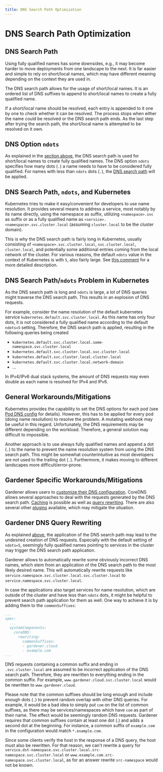 ```yaml
---
title: DNS Search Path Optimization
---
```


# DNS Search Path Optimization

## DNS Search Path

Using fully qualified names has some downsides, e.g., it may become harder to move deployments from one landscape to the
next. It is far easier and simple to rely on short/local names, which may have different meaning depending on the context
they are used in.

The DNS search path allows for the usage of short/local names. It is an ordered list of DNS suffixes to append to short/local
names to create a fully qualified name.

If a short/local name should be resolved, each entry is appended to it one by one to check whether it can be resolved. The
process stops when either the name could be resolved or the DNS search path ends. As the last step after trying the search
path, the short/local name is attempted to be resolved on it own.

## DNS Option `ndots`

As explained in the [section above](#dns-search-path), the DNS search path is used for short/local names to create fully
qualified names. The DNS option `ndots` specifies how many dots (`.`) a name needs to have to be considered fully qualified.
For names with less than `ndots` dots (`.`), the [DNS search path](#dns-search-path) will be applied.

## DNS Search Path, `ndots`, and Kubernetes

Kubernetes tries to make it easy/convenient for developers to use name resolution. It provides several means to address a
service, most notably by its name directly, using the namespace as suffix, utilizing `<namespace>.svc` as suffix or as a
fully qualified name as `<service>.<namespace>.svc.cluster.local` (assuming `cluster.local` to be the cluster domain).

This is why the DNS search path is fairly long in Kubernetes, usually consisting of `<namespace>.svc.cluster.local`,
`svc.cluster.local`, `cluster.local`, and potentially some additional entries coming from the local network of the cluster.
For various reasons, the default `ndots` value in the context of Kubernetes is with `5`, also fairly large. See
[this comment](https://github.com/kubernetes/kubernetes/issues/33554#issuecomment-266251056) for a more detailed description.

## DNS Search Path/`ndots` Problem in Kubernetes

As the DNS search path is long and `ndots` is large, a lot of DNS queries might traverse the DNS search path. This results
in an explosion of DNS requests.

For example, consider the name resolution of the default kubernetes service `kubernetes.default.svc.cluster.local`. As this
name has only four dots, it is not considered a fully qualified name according to the default `ndots=5` setting. Therefore,
the DNS search path is applied, resulting in the following queries being created
 - `kubernetes.default.svc.cluster.local.some-namespace.svc.cluster.local`
 - `kubernetes.default.svc.cluster.local.svc.cluster.local`
 - `kubernetes.default.svc.cluster.local.cluster.local`
 - `kubernetes.default.svc.cluster.local.network-domain`
 - ...

In IPv4/IPv6 dual stack systems, the amount of DNS requests may even double as each name is resolved for IPv4 and IPv6.

## General Workarounds/Mitigations

Kubernetes provides the capability to set the DNS options for each pod (see
[Pod DNS config](https://kubernetes.io/docs/concepts/services-networking/dns-pod-service/#pod-dns-config) for details).
However, this has to be applied for every pod (doing name resolution) to resolve the problem. A mutating webhook may be
useful in this regard. Unfortunately, the DNS requirements may be different depending on the workload. Therefore, a general
solution may difficult to impossible.

Another approach is to use always fully qualified names and append a dot (`.`) to the name to prevent the name resolution
system from using the DNS search path. This might be somewhat counterintuitive as most developers are not used to the
trailing dot (`.`). Furthermore, it makes moving to different landscapes more difficult/error-prone.

## Gardener Specific Workarounds/Mitigations

Gardener allows users to [customize their DNS configuration](custom-dns-config.md). CoreDNS allows several approaches to deal with
the requests generated by the DNS search path. [Caching](https://coredns.io/plugins/cache/) is possible as well as
[query rewriting](https://coredns.io/plugins/rewrite/). There are also several other [plugins](https://coredns.io/plugins/)
available, which may mitigate the situation.

## Gardener DNS Query Rewriting

As explained [above](#dns-search-path-ndots-and-kubernetes), the application of the DNS search path may lead to the undesired
creation of DNS requests. Especially with the default setting of `ndots=5`, seemingly fully qualified names pointing to
services in the cluster may trigger the DNS search path application.

Gardener allows to automatically rewrite some obviously incorrect DNS names, which stem from an application of the DNS search
path to the most likely desired name. This will automatically rewrite requests like `service.namespace.svc.cluster.local.svc.cluster.local` to
`service.namespace.svc.cluster.local`.

In case the applications also target services for name resolution, which are outside of the cluster and have less than `ndots` dots,
it might be helpful to prevent search path application for them as well. One way to achieve it is by adding them to the
`commonSuffixes`:

```yaml
...
spec:
  ...
  systemComponents:
    coreDNS:
      rewriting:
        commonSuffixes:
        - gardener.cloud
        - example.com
...
```

DNS requests containing a common suffix and ending in `.svc.cluster.local` are assumed to be incorrect application of the DNS
search path. Therefore, they are rewritten to everything ending in the common suffix. For example, `www.gardener.cloud.svc.cluster.local`
would be rewritten to `www.gardener.cloud`.

Please note that the common suffixes should be long enough and include enough dots (`.`) to prevent random overlap with
other DNS queries. For example, it would be a bad idea to simply put `com` on the list of common suffixes, as there may be
services/namespaces which have `com` as part of their name. The effect would be seemingly random DNS requests. Gardener 
requires that common suffixes contain at least one dot (.) and adds a second dot at the beginning. For instance, a common
suffix of `example.com` in the configuration would match `*.example.com`.

Since some clients verify the host in the response of a DNS query, the host must also be rewritten.
For that reason, we can't rewrite a query for `service.dst-namespace.svc.cluster.local.src-namespace.svc.cluster.local` or
`www.example.com.src-namespace.svc.cluster.local`, as for an answer rewrite `src-namespace` would not be known.

